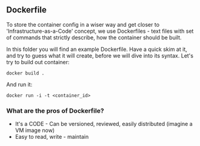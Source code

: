 ## Dockerfile

To store the container config in a wiser way and get closer to 'Infrastructure-as-a-Code' concept, we use Dockerfiles - text files with set of commands that strictly describe, how the container should be built.

In this folder you will find an example Dockerfile. Have a quick skim at it, and try to guess what it will create, before we will dive into its  syntax. Let's try to build out container:
```
docker build .
```
And run it:
```
docker run -i -t <container_id>
```

### What are the pros of Dockerfile?
* It's a CODE - Can be versioned, reviewed, easily distributed (imagine a VM image now)
* Easy to read, write - maintain
